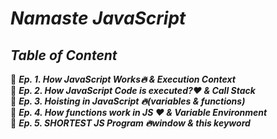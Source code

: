 # _Namaste JavaScript_  
## _Table of Content_
🚀 _**Ep. 1. How JavaScript Works🔥 & Execution Context**_ <br>
🚀 _**Ep. 2. How JavaScript Code is executed?❤️ & Call Stack**_ <br>
🚀 _**Ep. 3. Hoisting in JavaScript 🔥(variables & functions)**_ <br>
🚀 _**Ep. 4. How functions work in JS ❤️ & Variable Environment**_ <br>
🚀 _**Ep. 5. SHORTEST JS Program 🔥window & this keyword**_ <br>



